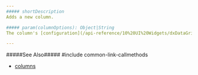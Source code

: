 ```yaml
---
##### shortDescription
Adds a new column.

##### param(columnOptions): Object|String
The column's [configuration](/api-reference/10%20UI%20Widgets/dxDataGrid/1%20Configuration/columns '/Documentation/ApiReference/UI_Widgets/dxDataGrid/Configuration/columns/') or the data field for which the column should be created.

---
```

#####See Also#####
#include common-link-callmethods
- [columns](/api-reference/10%20UI%20Widgets/dxDataGrid/1%20Configuration/columns '{basewidgetpath}/Configuration/columns/')